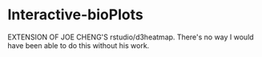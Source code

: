 # Interactive-bioPlots

EXTENSION OF JOE CHENG'S rstudio/d3heatmap.  There's no way I would have been able to do this without his work.
